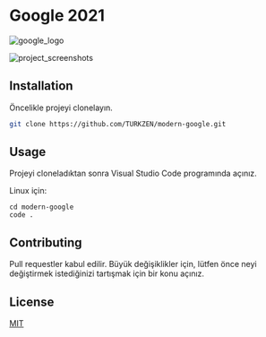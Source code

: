 # Google 2021

![google_logo](https://purepng.com/public/uploads/large/purepng.com-google-logo-2015brandlogobrand-logoiconssymbolslogosgoogle-6815229372333mqrr.png)

![project_screenshots]()

## Installation

Öncelikle projeyi clonelayın. 

```bash
git clone https://github.com/TURKZEN/modern-google.git
```

## Usage

Projeyi cloneladıktan sonra Visual Studio Code programında açınız.

Linux için:
```linux
cd modern-google
code .
```

## Contributing
Pull requestler kabul edilir. Büyük değişiklikler için, lütfen önce neyi değiştirmek istediğinizi tartışmak için bir konu açınız.


## License
[MIT](https://choosealicense.com/licenses/mit/)

